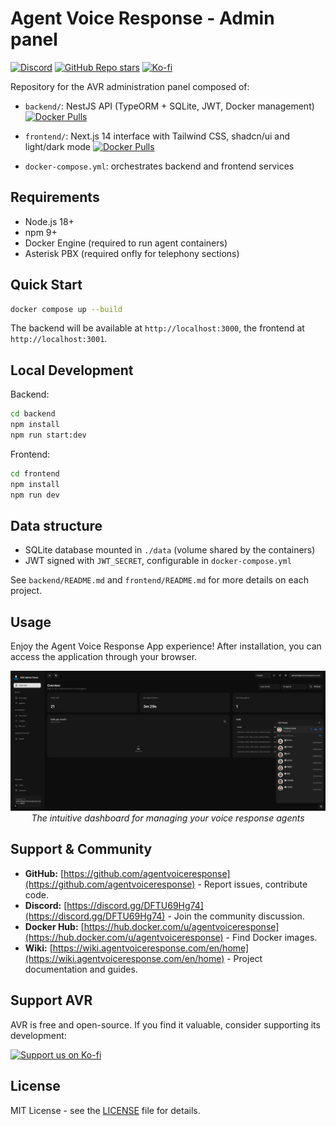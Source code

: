 # Agent Voice Response - Admin panel

[![Discord](https://img.shields.io/discord/1347239846632226998?label=Discord&logo=discord)](https://discord.gg/DFTU69Hg74)
[![GitHub Repo stars](https://img.shields.io/github/stars/agentvoiceresponse/avr-app?style=social)](https://github.com/agentvoiceresponse/avr-app)
[![Ko-fi](https://img.shields.io/badge/Support%20us%20on-Ko--fi-ff5e5b.svg)](https://ko-fi.com/agentvoiceresponse)


Repository for the AVR administration panel composed of:

- `backend/`: NestJS API (TypeORM + SQLite, JWT, Docker management)
[![Docker Pulls](https://img.shields.io/docker/pulls/agentvoiceresponse/avr-app-backend?label=Docker%20Pulls&logo=docker)](https://hub.docker.com/r/agentvoiceresponse/avr-app-backend)

- `frontend/`: Next.js 14 interface with Tailwind CSS, shadcn/ui and light/dark mode
[![Docker Pulls](https://img.shields.io/docker/pulls/agentvoiceresponse/avr-app-frontend?label=Docker%20Pulls&logo=docker)](https://hub.docker.com/r/agentvoiceresponse/avr-app-frontend)

- `docker-compose.yml`: orchestrates backend and frontend services

## Requirements

- Node.js 18+
- npm 9+
- Docker Engine (required to run agent containers)
- Asterisk PBX (required onfly for telephony sections)

## Quick Start

```bash
docker compose up --build
```

The backend will be available at `http://localhost:3000`, the frontend at `http://localhost:3001`.

## Local Development

Backend:

```bash
cd backend
npm install
npm run start:dev
```

Frontend:

```bash
cd frontend
npm install
npm run dev
```

## Data structure

- SQLite database mounted in `./data` (volume shared by the containers)
- JWT signed with `JWT_SECRET`, configurable in `docker-compose.yml`

See `backend/README.md` and `frontend/README.md` for more details on each project.

## Usage

Enjoy the Agent Voice Response App experience! After installation, you can access the application through your browser.

<div align="center">
  <img src="https://github.com/agentvoiceresponse/.github/blob/main/profile/images/avr-dashboard-new.png" alt="Dashboard" width="600">
  <br>
  <em>The intuitive dashboard for managing your voice response agents</em>
</div>

## Support & Community

*   **GitHub:** [https://github.com/agentvoiceresponse](https://github.com/agentvoiceresponse) - Report issues, contribute code.
*   **Discord:** [https://discord.gg/DFTU69Hg74](https://discord.gg/DFTU69Hg74) - Join the community discussion.
*   **Docker Hub:** [https://hub.docker.com/u/agentvoiceresponse](https://hub.docker.com/u/agentvoiceresponse) - Find Docker images.
*   **Wiki:** [https://wiki.agentvoiceresponse.com/en/home](https://wiki.agentvoiceresponse.com/en/home) - Project documentation and guides.

## Support AVR

AVR is free and open-source. If you find it valuable, consider supporting its development:

<a href="https://ko-fi.com/agentvoiceresponse" target="_blank"><img src="https://ko-fi.com/img/githubbutton_sm.svg" alt="Support us on Ko-fi"></a>

## License

MIT License - see the [LICENSE](LICENSE.md) file for details.
